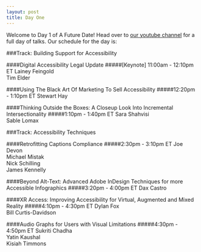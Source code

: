 ```yaml
---
layout: post
title: Day One
---
```


Welcome to Day 1 of A Future Date! Head over to [our youtube channel](https://www.youtube.com/watch?v=HKVFvDxQJMg) for a full day of talks. Our schedule for the day is:

###Track: Building Support for Accessibility

####Digital Accessibility Legal Update
#####[Keynote] 11:00am - 12:10pm ET
Lainey Feingold <br>
Tim Elder<br>

####Using The Black Art Of Marketing To Sell Accessibility
#####12:20pm - 1:10pm ET
Stewart Hay<br>

####Thinking Outside the Boxes: A Closeup Look Into Incremental Intersectionality
#####1:10pm - 1:40pm ET
Sara Shahvisi<br>
Sable Lomax

###Track: Accessibility Techniques

####Retrofitting Captions Compliance
#####2:30pm - 3:10pm ET
Joe Devon<br>
Michael Mistak<br>
Nick Schilling <br>
James Kennelly<br>

####Beyond Alt-Text: Advanced Adobe InDesign Techniques for more Accessible Infographics
#####3:20pm - 4:00pm ET
Dax Castro <br>

####XR Access: Improving Accessibility for Virtual, Augmented and Mixed Reality
#####4:10pm - 4:30pm ET
Dylan Fox<br>
Bill Curtis-Davidson <br>

####Audio Graphs for Users with Visual Limitations
#####4:30pm - 4:50pm ET
Sukriti Chadha<br>
Yatin Kaushal<br>
Kisiah Timmons

